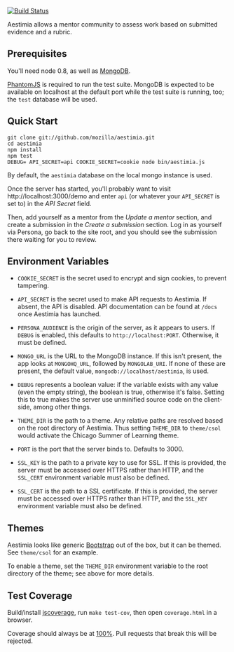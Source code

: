 [![Build Status](https://travis-ci.org/mozilla/aestimia.png)](https://travis-ci.org/mozilla/aestimia)

Aestimia allows a mentor community to assess work based on submitted
evidence and a rubric.

## Prerequisites

You'll need node 0.8, as well as [MongoDB][].

[PhantomJS][] is required to run the test suite. MongoDB is expected
to be available on localhost at the default port while the test suite is
running, too; the `test` database will be used.

## Quick Start

    git clone git://github.com/mozilla/aestimia.git
    cd aestimia
    npm install
    npm test
    DEBUG= API_SECRET=api COOKIE_SECRET=cookie node bin/aestimia.js

By default, the `aestimia` database on the local mongo instance is used.

Once the server has started, you'll probably want to visit
http://localhost:3000/demo and enter `api` (or whatever your `API_SECRET`
is set to) in the *API Secret* field.

Then, add yourself as a mentor from the *Update a mentor* section, and
create a submission in the *Create a submission* section. Log in as
yourself via Persona, go back to the site root, and you should see
the submission there waiting for you to review.

## Environment Variables

* `COOKIE_SECRET` is the secret used to encrypt and sign cookies,
  to prevent tampering.

* `API_SECRET` is the secret used to make API requests to
  Aestimia. If absent, the API is disabled. API documentation
  can be found at `/docs` once Aestimia has launched.

* `PERSONA_AUDIENCE` is the origin of the server, as it appears
  to users. If `DEBUG` is enabled, this defaults to
  `http://localhost:PORT`. Otherwise, it must be defined.

* `MONGO_URL` is the URL to the MongoDB instance. If this isn't
  present, the app looks at `MONGOHQ_URL`, followed by
  `MONGOLAB_URI`. If none of these are present, the default value,
  `mongodb://localhost/aestimia`, is used.

* `DEBUG` represents a boolean value: if the variable exists
  with any value (even the empty string), the boolean is true,
  otherwise it's false. Setting this to true makes the server
  use unminified source code on the client-side, among other
  things.

* `THEME_DIR` is the path to a theme. Any relative paths are resolved
  based on the root directory of Aestimia. Thus setting
  `THEME_DIR` to `theme/csol` would activate the Chicago Summer of
  Learning theme.

* `PORT` is the port that the server binds to. Defaults to 3000.

* `SSL_KEY` is the path to a private key to use for SSL. If this
  is provided, the server must be accessed over HTTPS rather
  than HTTP, and the `SSL_CERT` environment variable must also
  be defined.

* `SSL_CERT` is the path to a SSL certificate. If this
  is provided, the server must be accessed over HTTPS rather
  than HTTP, and the `SSL_KEY` environment variable must also
  be defined.

## Themes

Aestimia looks like generic [Bootstrap][] out of the box, but it
can be themed. See `theme/csol` for an example.

To enable a theme, set the `THEME_DIR` environment variable to
the root directory of the theme; see above for more details.

## Test Coverage

Build/install [jscoverage][], run `make test-cov`, then open
`coverage.html` in a browser.

Coverage should always be at [100%][]. Pull requests that break this will
be rejected.

  [Bootstrap]: http://twitter.github.io/bootstrap/
  [MongoDB]: http://www.mongodb.org/
  [PhantomJS]: http://phantomjs.org/
  [bin/aestimia.js]: https://github.com/mozilla/aestimia/blob/master/bin/aestimia.js
  [jscoverage]: https://github.com/visionmedia/node-jscoverage
  [100%]: http://labs.toolness.com/temp/aestimia-coverage.html
